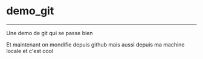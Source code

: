 # demo_git
__________

Une demo de git qui se passe bien

Et maintenant on mondifie depuis github
mais aussi depuis ma machine locale et c'est cool
